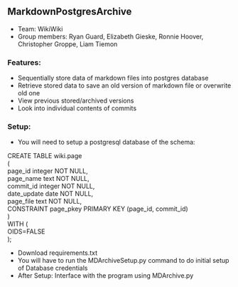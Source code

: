 ## MarkdownPostgresArchive

* Team: WikiWiki
* Group members: Ryan Guard, Elizabeth Gieske, Ronnie Hoover, Christopher Groppe, Liam Tiemon

### Features:

* Sequentially store data of markdown files into postgres database
* Retrieve stored data to save an old version of markdown file or overwrite old one
* View previous stored/archived versions
* Look into individual contents of commits

### Setup:

* You will need to setup a postgresql database of the schema:

CREATE TABLE wiki.page\
(\
  page_id integer NOT NULL,\
  page_name text NOT NULL,\
  commit_id integer NOT NULL,\
  date_update date NOT NULL,\
  page_file text NOT NULL,\
  CONSTRAINT page_pkey PRIMARY KEY (page_id, commit_id)\
)\
WITH (\
  OIDS=FALSE\
);

* Download requirements.txt
* You will have to run the MDArchiveSetup.py command to do initial setup of Database credentials
* After Setup: Interface with the program using MDArchive.py

